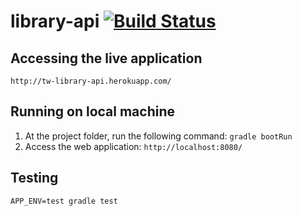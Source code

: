 # library-api [![Build Status](https://snap-ci.com/tw-library/library-api/branch/master/build_image)](https://snap-ci.com/tw-library/library-api/branch/master)


## Accessing the live application

`http://tw-library-api.herokuapp.com/`

## Running on local machine

1. At the project folder, run the following command:
  `gradle bootRun`
2. Access the web application:
  `http://localhost:8080/`

## Testing

`APP_ENV=test gradle test`
